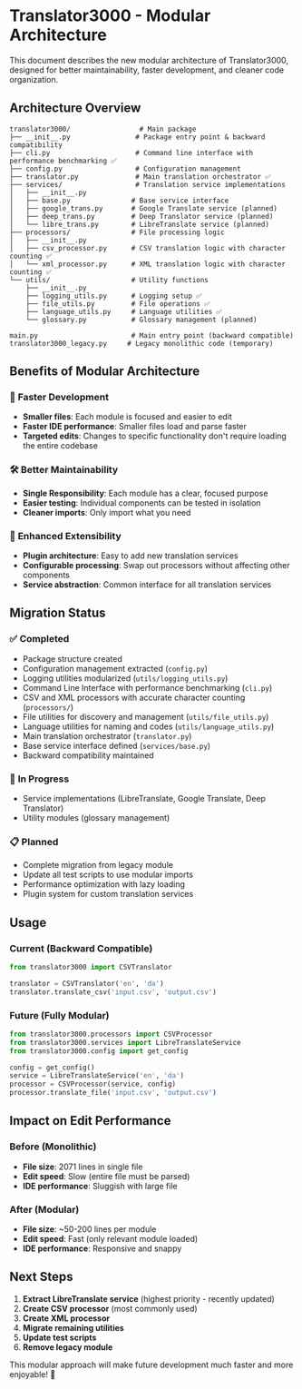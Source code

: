 # Translator3000 - Modular Architecture

This document describes the new modular architecture of Translator3000, designed for better maintainability, faster development, and cleaner code organization.

## Architecture Overview

```
translator3000/                 # Main package
├── __init__.py                # Package entry point & backward compatibility
├── cli.py                     # Command line interface with performance benchmarking ✅
├── config.py                  # Configuration management
├── translator.py              # Main translation orchestrator ✅
├── services/                  # Translation service implementations
│   ├── __init__.py
│   ├── base.py               # Base service interface
│   ├── google_trans.py       # Google Translate service (planned)
│   ├── deep_trans.py         # Deep Translator service (planned)
│   └── libre_trans.py        # LibreTranslate service (planned)
├── processors/               # File processing logic
│   ├── __init__.py
│   ├── csv_processor.py      # CSV translation logic with character counting ✅
│   └── xml_processor.py      # XML translation logic with character counting ✅
└── utils/                    # Utility functions
    ├── __init__.py
    ├── logging_utils.py      # Logging setup ✅
    ├── file_utils.py         # File operations ✅
    ├── language_utils.py     # Language utilities ✅
    └── glossary.py           # Glossary management (planned)

main.py                       # Main entry point (backward compatible)
translator3000_legacy.py     # Legacy monolithic code (temporary)
```

## Benefits of Modular Architecture

### 🚀 **Faster Development**
- **Smaller files**: Each module is focused and easier to edit
- **Faster IDE performance**: Smaller files load and parse faster
- **Targeted edits**: Changes to specific functionality don't require loading the entire codebase

### 🛠️ **Better Maintainability**
- **Single Responsibility**: Each module has a clear, focused purpose
- **Easier testing**: Individual components can be tested in isolation
- **Cleaner imports**: Only import what you need

### 🔧 **Enhanced Extensibility**
- **Plugin architecture**: Easy to add new translation services
- **Configurable processing**: Swap out processors without affecting other components
- **Service abstraction**: Common interface for all translation services

## Migration Status

### ✅ **Completed**
- Package structure created
- Configuration management extracted (`config.py`)
- Logging utilities modularized (`utils/logging_utils.py`)
- Command Line Interface with performance benchmarking (`cli.py`)
- CSV and XML processors with accurate character counting (`processors/`)
- File utilities for discovery and management (`utils/file_utils.py`)
- Language utilities for naming and codes (`utils/language_utils.py`)
- Main translation orchestrator (`translator.py`)
- Base service interface defined (`services/base.py`)
- Backward compatibility maintained

### 🔄 **In Progress**
- Service implementations (LibreTranslate, Google Translate, Deep Translator)
- Utility modules (glossary management)

### 📋 **Planned**
- Complete migration from legacy module
- Update all test scripts to use modular imports
- Performance optimization with lazy loading
- Plugin system for custom translation services

## Usage

### Current (Backward Compatible)
```python
from translator3000 import CSVTranslator

translator = CSVTranslator('en', 'da')
translator.translate_csv('input.csv', 'output.csv')
```

### Future (Fully Modular)
```python
from translator3000.processors import CSVProcessor
from translator3000.services import LibreTranslateService
from translator3000.config import get_config

config = get_config()
service = LibreTranslateService('en', 'da')
processor = CSVProcessor(service, config)
processor.translate_file('input.csv', 'output.csv')
```

## Impact on Edit Performance

### Before (Monolithic)
- **File size**: 2071 lines in single file
- **Edit speed**: Slow (entire file must be parsed)
- **IDE performance**: Sluggish with large file

### After (Modular)
- **File size**: ~50-200 lines per module
- **Edit speed**: Fast (only relevant module loaded)
- **IDE performance**: Responsive and snappy

## Next Steps

1. **Extract LibreTranslate service** (highest priority - recently updated)
2. **Create CSV processor** (most commonly used)
3. **Create XML processor** 
4. **Migrate remaining utilities**
5. **Update test scripts**
6. **Remove legacy module**

This modular approach will make future development much faster and more enjoyable! 🎉
